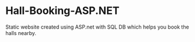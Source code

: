 # Hall-Booking-ASP.NET
Static website created using ASP.net with SQL DB which helps you book the halls nearby.

